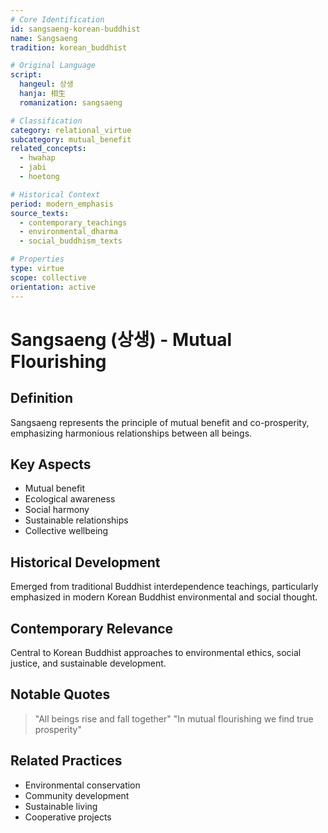 ```yaml
---
# Core Identification
id: sangsaeng-korean-buddhist
name: Sangsaeng
tradition: korean_buddhist

# Original Language
script:
  hangeul: 상생
  hanja: 相生
  romanization: sangsaeng

# Classification
category: relational_virtue
subcategory: mutual_benefit
related_concepts:
  - hwahap
  - jabi
  - hoetong

# Historical Context
period: modern_emphasis
source_texts:
  - contemporary_teachings
  - environmental_dharma
  - social_buddhism_texts

# Properties
type: virtue
scope: collective
orientation: active
---
```


# Sangsaeng (상생) - Mutual Flourishing

## Definition
Sangsaeng represents the principle of mutual benefit and co-prosperity, emphasizing harmonious relationships between all beings.

## Key Aspects
- Mutual benefit
- Ecological awareness
- Social harmony
- Sustainable relationships
- Collective wellbeing

## Historical Development
Emerged from traditional Buddhist interdependence teachings, particularly emphasized in modern Korean Buddhist environmental and social thought.

## Contemporary Relevance
Central to Korean Buddhist approaches to environmental ethics, social justice, and sustainable development.

## Notable Quotes
> "All beings rise and fall together"
> "In mutual flourishing we find true prosperity"

## Related Practices
- Environmental conservation
- Community development
- Sustainable living
- Cooperative projects